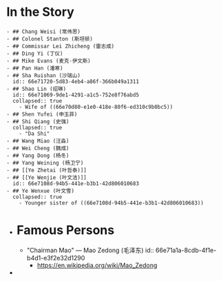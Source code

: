 # In the Story
	- ## Chang Weisi (常伟思)
	- ## Colonel Stanton (斯坦顿)
	- ## Commissar Lei Zhicheng (雷志成)
	- ## Ding Yi (丁仪)
	- ## Mike Evans (麦克·伊文斯)
	- ## Pan Han (潘寒)
	- ## Sha Ruishan (沙瑞山)
	  id:: 66e71720-5d83-4eb4-a86f-366b049a1311
	- ## Shao Lin (绍琳)
	  id:: 66e71069-9de1-4291-a1c5-752e8f76abd5
	  collapsed:: true
		- Wife of ((66e70d80-e1e0-418e-80f6-ed310c9b0bc5))
	- ## Shen Yufei (申玉菲)
	- ## Shi Qiang (史强)
	  collapsed:: true
		- "Da Shi"
	- ## Wang Miao (汪淼)
	- ## Wei Cheng (魏成)
	- ## Yang Dong (杨冬)
	- ## Yang Weining (杨卫宁)
	- ## [[Ye Zhetai (叶哲泰)]]
	- ## [[Ye Wenjie (叶文洁)]]
	  id:: 66e7108d-94b5-441e-b3b1-42d806010683
	- ## Ye Wenxue (叶文雪)
	  collapsed:: true
		- Younger sister of ((66e7108d-94b5-441e-b3b1-42d806010683))
- # Famous Persons
	- "Chairman Mao" — Mao Zedong (毛泽东)
	  id:: 66e71a1a-8cdb-4f1e-b4d1-e3f2e32d1290
		- https://en.wikipedia.org/wiki/Mao_Zedong
-
